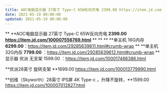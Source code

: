 ```yaml
---
title: AOC电脑显示器 27英寸 Type-C 65W反向充电 2399.00 https://item.jd.com/100007556769…
date: 2021-05-19 00:00:00
updated: 2021-05-19 00:00:00
---
```



**
**AOC电脑显示器 27英寸 Type-C 65W反向充电 **2399.00 https://item.jd.com/100007556769.html**
**
**
**
**单主机 16G内存 **6299.00**：https://item.jd.com/29285639611.html#crumb-wrap
**
**单主机 32G内存 **7799.00** ：https://item.jd.com/29285639612.html#crumb-wrap
**
显示器 优派 无支架 1599.00 ：https://item.jd.com/100017466386.html

**优派28英寸 旋转支架 **1699.00  https://item.jd.com/100013779990.html

**创维（Skyworth）28英寸 IPS屏 4K  Type-c ，升降不旋转，**1599.00  https://item.jd.com/100007012827.html

